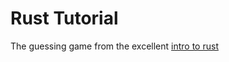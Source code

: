 # Rust Tutorial

The guessing game from the excellent [intro to rust](https://doc.rust-lang.org/book/first-edition/guessing-game.html)


